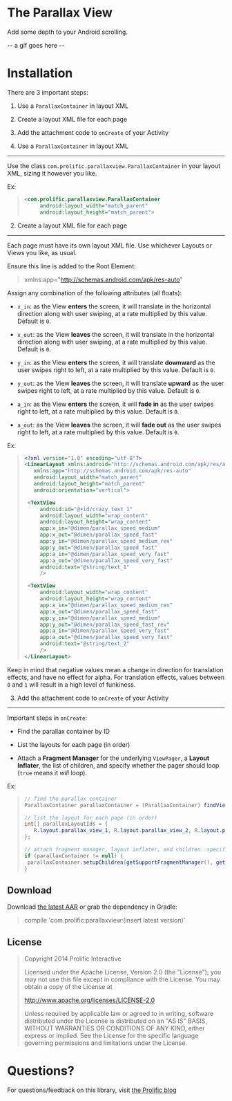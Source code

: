 The Parallax View
=================

Add some depth to your Android scrolling.

-- a gif goes here --

Installation
============

There are 3 important steps:

1. Use a `ParallaxContainer` in layout XML

2. Create a layout XML file for each page

3. Add the attachment code to `onCreate` of your Activity

1. Use a `ParallaxContainer` in layout XML
------------------------------------------

Use the class `com.prolific.parallaxview.ParallaxContainer` in your layout XML, sizing it however you like.

Ex:

>```xml
><com.prolific.parallaxview.ParallaxContainer
>      android:layout_width="match_parent"
>      android:layout_height="match_parent">
>```

2. Create a layout XML file for each page
-----------------------------------------

Each page must have its own layout XML file. Use whichever Layouts or Views you like, as usual.

Ensure this line is added to the Root Element:

>xmlns:app="http://schemas.android.com/apk/res-auto"

Assign any combination of the following attributes (all floats):

* `x_in`: as the View **enters** the screen, it will translate in the horizontal direction along with user swiping, at a rate multiplied by this value. Default is `0`.

* `x_out`: as the View **leaves** the screen, it will translate in the horizontal direction along with user swiping, at a rate multiplied by this value. Default is `0`.

* `y_in`: as the View **enters** the screen, it will translate **downward** as the user swipes right to left, at a rate multiplied by this value. Default is `0`.

* `y_out`: as the View **leaves** the screen, it will translate **upward** as the user swipes right to left, at a rate multiplied by this value. Default is `0`.

* `a_in`: as the View **enters** the screen, it will **fade in** as the user swipes right to left, at a rate multiplied by this value. Default is `0`.

* `a_out`: as the View **leaves** the screen, it will **fade out** as the user swipes right to left, at a rate multiplied by this value. Default is `0`.

Ex:

>```xml
><?xml version="1.0" encoding="utf-8"?>
><LinearLayout xmlns:android="http://schemas.android.com/apk/res/android"
>    xmlns:app="http://schemas.android.com/apk/res-auto"
>    android:layout_width="match_parent"
>    android:layout_height="match_parent"
>    android:orientation="vertical">
>
>  <TextView
>      android:id="@+id/crazy_text_1"
>      android:layout_width="wrap_content"
>      android:layout_height="wrap_content"
>      app:x_in="@dimen/parallax_speed_medium"
>      app:x_out="@dimen/parallax_speed_fast"
>      app:y_in="@dimen/parallax_speed_medium_rev"
>      app:y_out="@dimen/parallax_speed_fast"
>      app:a_in="@dimen/parallax_speed_very_fast"
>      app:a_out="@dimen/parallax_speed_very_fast"
>      android:text="@string/text_1"
>      />
>
>  <TextView
>      android:layout_width="wrap_content"
>      android:layout_height="wrap_content"
>      app:x_in="@dimen/parallax_speed_medium_rev"
>      app:x_out="@dimen/parallax_speed_fast"
>      app:y_in="@dimen/parallax_speed_medium"
>      app:y_out="@dimen/parallax_speed_fast_rev"
>      app:a_in="@dimen/parallax_speed_very_fast"
>      app:a_out="@dimen/parallax_speed_very_fast"
>      android:text="@string/text_2"
>      />
></LinearLayout>
>```

Keep in mind that negative values mean a change in direction for translation effects, and have no effect for alpha. For translation effects, values between `0` and `1` will result in a high level of funkiness.

3. Add the attachment code to `onCreate` of your Activity
---------------------------------------------------------

Important steps in `onCreate`:

* Find the parallax container by ID

* List the layouts for each page (in order)

* Attach a **Fragment Manager** for the underlying `ViewPager`, a **Layout Inflater**, the list of children, and specify whether the pager should loop (`true` means it *will* loop).

Ex:

>```java
>// find the parallax container
>ParallaxContainer parallaxContainer = (ParallaxContainer) findViewById(R.id.parallax_container_1);
>
>// list the layout for each page (in order)
>int[] parallaxLayoutIds = {
>    R.layout.parallax_view_1, R.layout.parallax_view_2, R.layout.parallax_view_3
>};
>
>// attach fragment manager, layout inflater, and children. specify whether pager will loop. 
>if (parallaxContainer != null) {
>  parallaxContainer.setupChildren(getSupportFragmentManager(), getLayoutInflater(), parallaxLayoutIds, true);
>}
>```

Download
--------

Download [the latest AAR](http://www.prolificinteractive.com) or grab the dependency in Gradle:

>compile 'com.prolific:parallaxview:(insert latest version)'

License
-------

>Copyright 2014 Prolific Interactive
>
>Licensed under the Apache License, Version 2.0 (the "License");
>you may not use this file except in compliance with the License.
>You may obtain a copy of the License at
>
>   http://www.apache.org/licenses/LICENSE-2.0
>
>Unless required by applicable law or agreed to in writing, software
>distributed under the License is distributed on an "AS IS" BASIS,
>WITHOUT WARRANTIES OR CONDITIONS OF ANY KIND, either express or implied.
>See the License for the specific language governing permissions and
>limitations under the License.

Questions?
==========

For questions/feedback on this library, visit [the Prolific blog](http://www.prolificinteractive.com)
